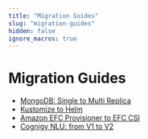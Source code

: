```yaml
---
title: "Migration Guides"
slug: "migration-guides"
hidden: false
ignore_macros: true
---
```


# Migration Guides

- [MongoDB: Single to Multi Replica](single-replica-mongoDB-to-multi-replica-mongoDB-migration.md)
- [Kustomize to Helm](kustomize-to-helm-migration.md)
- [Amazon EFC Provisioner to EFC CSI](efs-provisioner-to-efs-csi-migration.md)
- [Cognigy NLU: from V1 to V2](from-nlu-v1-to-v2-migration.md)